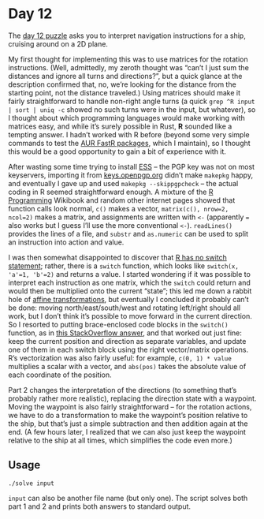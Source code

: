 # Day 12

The [day 12 puzzle][day12] asks you to interpret navigation instructions for a ship,
cruising around on a 2D plane.

My first thought for implementing this was to use matrices for the rotation instructions.
(Well, admittedly, my zeroth thought was “can’t I just sum the distances and ignore all turns and directions?”,
but a quick glance at the description confirmed that, no,
we’re looking for the distance from the starting point, not the distance traveled.)
Using matrices should make it fairly straightforward to handle non-right angle turns
(a quick `grep ^R input | sort | uniq -c` showed no such turns were in the input, but whatever),
so I thought about which programming languages would make working with matrices easy,
and while it’s surely possible in Rust, **R** sounded like a tempting answer.
I hadn’t worked with R before
(beyond some very simple commands to test the [AUR FastR packages][fastr-jdk11-bin], which I maintain),
so I thought this would be a good opportunity to gain a bit of experience with it.

After wasting some time trying to install [ESS][emacs-ess] –
the PGP key was not on most keyservers, importing it from [keys.openpgp.org][] didn’t make `makepkg` happy,
and eventually I gave up and used `makepkg --skippgpcheck` –
the actual coding in R seemed straightforward enough.
A mixture of the [R Programming][] Wikibook and random other internet pages showed
that function calls look normal, `c()` makes a vector, `matrix(c(), nrow=2, ncol=2)` makes a matrix,
and assignments are written with `<-` (apparently `=` also works but I guess I’ll use the more conventional `<-`).
`readLines()` provides the lines of a file,
and `substr` and `as.numeric` can be used to split an instruction into action and value.

I was then somewhat disappointed to discover that [R has no switch statement][R-switch];
rather, there is a `switch` function,
which looks like `switch(x, 'a'=1, 'b'=2)` and returns a value.
I started wondering if it was possible to interpret each instruction as one matrix,
which the `switch` could return and would then be multiplied onto the current “state”;
this led me down a rabbit hole of [affine transformations][],
but eventually I concluded it probably can’t be done:
moving north/east/south/west and rotating left/right should all work,
but I don’t think it’s possible to move forward in the current direction.
So I resorted to putting brace-enclosed code blocks in the `switch()` function,
as in [this StackOverflow answer][R-switch-answer],
and that worked out just fine:
keep the current position and direction as separate variables,
and update one of them in each switch block using the right vector/matrix operations.
R’s vectorization was also fairly useful:
for example, `c(0, 1) * value` multiplies a scalar with a vector,
and `abs(pos)` takes the absolute value of each coordinate of the position.

Part 2 changes the interpretation of the directions
(to something that’s probably rather more realistic),
replacing the direction state with a waypoint.
Moving the waypoint is also fairly straightforward –
for the rotation actions, we have to do a transformation to make the waypoint’s position relative to the ship,
but that’s just a simple subtraction and then addition again at the end.
(A few hours later, I realized that we can also just keep the waypoint relative to the ship at all times,
which simplifies the code even more.)

## Usage

```
./solve input
```

`input` can also be another file name (but only one).
The script solves both part 1 and 2 and prints both answers to standard output.

[day12]: https://adventofcode.com/2020/day/12
[fastr-jdk11-bin]: https://aur.archlinux.org/packages/fastr-jdk11-bin/
[emacs-ess]: https://aur.archlinux.org/packages/emacs-ess/
[keys.openpgp.org]: https://keys.openpgp.org/search?q=1248E0A068E0DB0F
[R Programming]: https://en.wikibooks.org/wiki/R_Programming
[R-switch]: https://stackoverflow.com/q/10393508/1420237
[affine transformations]: https://www.wikidata.org/wiki/Special:GoToLinkedPage/enwiki/Q382497
[R-switch-answer]: https://stackoverflow.com/a/10393550/1420237
